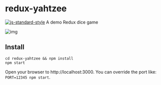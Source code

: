 # redux-yahtzee

[![js-standard-style](https://img.shields.io/badge/code%20style-standard-brightgreen.svg?style=flat)](https://github.com/feross/standard)
A demo Redux dice game

![img](https://www.dropbox.com/s/9o8chb50yzwn8i1/reduxee.png?raw=1)

## Install

```
cd redux-yahtzee && npm install
npm start
```

Open your browser to http://localhost:3000. You can override the port like: `PORT=12345 npm start`.
